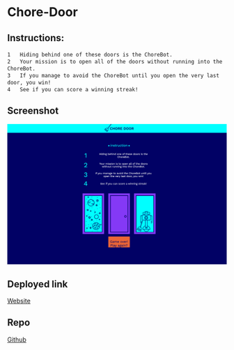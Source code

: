 # Chore-Door

## Instructions:
```
1   Hiding behind one of these doors is the ChoreBot.
2	Your mission is to open all of the doors without running into the ChoreBot.
3	If you manage to avoid the ChoreBot until you open the very last door, you win!
4	See if you can score a winning streak!
```

## Screenshot

![screen shot](src/choredoor.png)

## Deployed link

[Website](https://yinping-520.github.io/Chore-Door/)

## Repo

[Github](https://github.com/yinping-520/Chore-Door)

